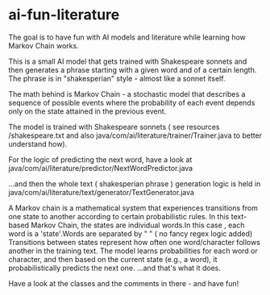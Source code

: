 # ai-fun-literature
The goal is to have fun with AI models and literature while learning how Markov Chain works.

This is a small AI model that gets trained with Shakespeare sonnets and then generates 
a phrase starting with a given word and of a certain length.
The phrase is in "shakesperian" style  - almost like a sonnet itself.

The math behind is Markov Chain - a stochastic model that describes a sequence of possible events where the probability of each event depends only on the state attained in the previous event.

The model is trained with Shakespeare sonnets ( see resources /shakespeare.txt and also java/com/ai/literature/trainer/Trainer.java  to better understand how).

For the logic of predicting the next word, have a look at java/com/ai/literature/predictor/NextWordPredictor.java

...and then the whole text ( shakesperian phrase ) generation logic is held in  
java/com/ai/literature/text/generator/TextGenerator.java

A Markov chain is a mathematical system that experiences transitions from one state to another according to certain probabilistic rules.
In this text-based Markov Chain, the states are individual words.In this case , each word is a 'state'.Words are separated by " " ( no fancy regex logic added)
Transitions between states represent how often one word/character follows another in the training text.
The model learns probabilities for each word or character, and then based on the current state (e.g., a word), it probabilistically predicts the next one.
...and that's what it does.

Have a look at the classes and the comments in there  - and have fun!
